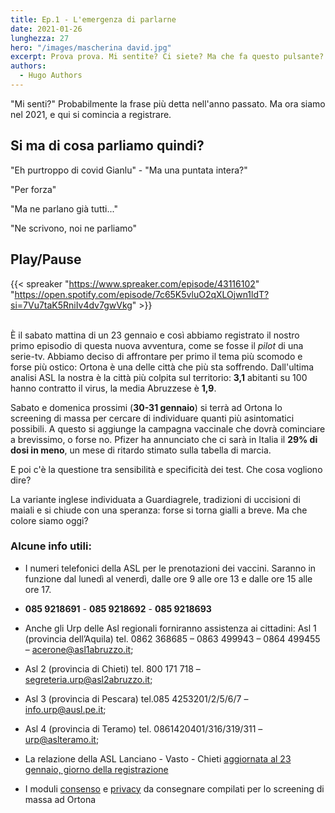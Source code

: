 ```yaml
---
title: Ep.1 - L'emergenza di parlarne
date: 2021-01-26
lunghezza: 27
hero: "/images/mascherina david.jpg"
excerpt: Prova prova. Mi sentite? Ci siete? Ma che fa questo pulsante? Ah ora mi sentite! Ok.
authors:
  - Hugo Authors
---
```


"Mi senti?" Probabilmente la frase più detta nell'anno passato. Ma ora siamo nel 2021, e qui si comincia a registrare.

<!--more-->

## Si ma di cosa parliamo quindi?

"Eh purtroppo di covid Gianlu" - "Ma una puntata intera?"

"Per forza"

"Ma ne parlano già tutti..."

"Ne scrivono, noi ne parliamo"

## Play/Pause

{{< spreaker "https://www.spreaker.com/episode/43116102" "https://open.spotify.com/episode/7c65K5vluO2qXLOjwn1ldT?si=7Vu7taK5RniIv4dv7gwVkg" >}}

\
È il sabato mattina di un 23 gennaio e così abbiamo registrato il nostro primo episodio di questa nuova avventura, come se fosse il _pilot_ di una serie-tv. Abbiamo deciso di affrontare per primo il tema più scomodo e forse più ostico: Ortona è una delle città che più sta soffrendo. Dall'ultima analisi ASL la nostra è la città più colpita sul territorio: **3,1** abitanti su 100 hanno contratto il virus, la media Abruzzese è **1,9**.

Sabato e domenica prossimi (**30-31 gennaio**) si terrà ad Ortona lo screening di massa per cercare di individuare quanti più asintomatici possibili. A questo si aggiunge la campagna vaccinale che dovrà cominciare a brevissimo, o forse no. Pfizer ha annunciato che ci sarà in Italia il **29% di dosi in meno**, un mese di ritardo stimato sulla tabella di marcia.

E poi c'è la questione tra sensibilità e specificità dei test. Che cosa vogliono dire?

La variante inglese individuata a Guardiagrele, tradizioni di uccisioni di maiali
e si chiude con una speranza: forse si torna gialli a breve. Ma che colore siamo oggi?

### Alcune info utili:

- I numeri telefonici della ASL per le prenotazioni dei vaccini. Saranno in funzione dal lunedì al venerdì, dalle ore 9 alle ore 13 e dalle ore 15 alle ore 17.

- **085 9218691** - **085 9218692** - **085 9218693**

- Anche gli Urp delle Asl regionali forniranno assistenza ai cittadini:
  Asl 1 (provincia dell’Aquila) tel. 0862 368685 – 0863 499943 – 0864 499455 – acerone@asl1abruzzo.it;
- Asl 2 (provincia di Chieti) tel. 800 171 718 – segreteria.urp@asl2abruzzo.it;
- Asl 3 (provincia di Pescara) tel.085 4253201/2/5/6/7 – info.urp@ausl.pe.it;
- Asl 4 (provincia di Teramo) tel. 0861420401/316/319/311 – urp@aslteramo.it;

- La relazione della ASL Lanciano - Vasto - Chieti [aggiornata al 23 gennaio, giorno della registrazione](http://lnx.asl2abruzzo.it/asl/attachments/article/575/210123-asl2abruzzo_covid19_relazione-settimanale.pdf)

- I moduli [consenso](https://www.comuneortona.ch.it/spider/files/ad2882f6-0c59-424f-9dd3-c7f878f6f16e/MODULO%20CONSENSO.pdf) e [privacy](https://www.comuneortona.ch.it/spider/files/3c323c73-66b3-4173-aafb-a834a01e1147/INFORMATIVA%20TRATTAMENTO%20DATI.pdf) da consegnare compilati per lo screening di massa ad Ortona
